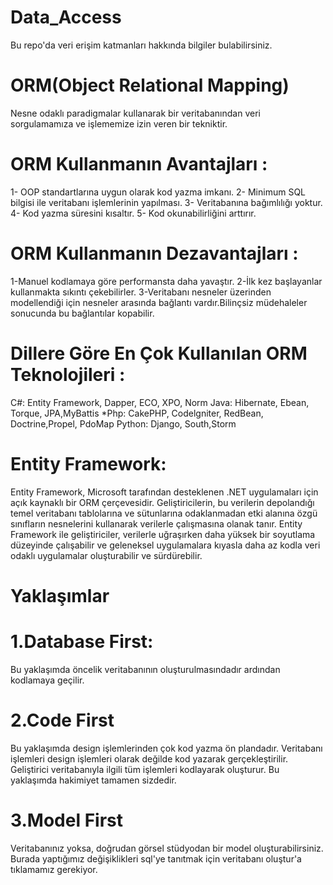 # Data_Access
 Bu repo'da veri erişim katmanları hakkında bilgiler bulabilirsiniz.
 
 # ORM(Object Relational Mapping)
  Nesne odaklı paradigmalar kullanarak bir veritabanından veri sorgulamamıza ve işlememize izin veren bir tekniktir.
  
  # ORM Kullanmanın Avantajları :
  
  1- OOP standartlarına uygun olarak kod yazma imkanı.
  2- Minimum SQL bilgisi ile veritabanı işlemlerinin yapılması.
  3- Veritabanına bağımlılığı yoktur.
  4- Kod yazma süresini kısaltır.
  5- Kod okunabilirliğini arttırır.
  
  # ORM Kullanmanın Dezavantajları :
  
  1-Manuel kodlamaya göre performansta daha yavaştır.
  2-İlk kez başlayanlar kullanmakta sıkıntı çekebilirler.
  3-Veritabanı nesneler üzerinden modellendiği için nesneler arasında bağlantı vardır.Bilinçsiz müdehaleler sonucunda bu bağlantılar kopabilir.
  
  # Dillere Göre En Çok Kullanılan ORM Teknolojileri :
  C#: Entity Framework, Dapper, ECO, XPO, Norm
  Java: Hibernate, Ebean, Torque, JPA,MyBattis *Php: CakePHP, Codelgniter, RedBean, Doctrine,Propel, PdoMap
  Python: Django, South,Storm
  
  # Entity Framework:
  Entity Framework, Microsoft tarafından desteklenen .NET uygulamaları için açık kaynaklı bir ORM çerçevesidir. Geliştiricilerin, bu verilerin depolandığı temel veritabanı tablolarına ve sütunlarına odaklanmadan etki alanına özgü sınıfların nesnelerini kullanarak verilerle çalışmasına olanak tanır. Entity Framework ile geliştiriciler, verilerle uğraşırken daha yüksek bir soyutlama düzeyinde çalışabilir ve geleneksel uygulamalara kıyasla daha az kodla veri odaklı uygulamalar oluşturabilir ve sürdürebilir.
  
  # Yaklaşımlar
  # 1.Database First:
  Bu yaklaşımda öncelik veritabanının oluşturulmasındadır ardından kodlamaya geçilir.
  
  # 2.Code First
  Bu yaklaşımda design işlemlerinden çok kod yazma ön plandadır. Veritabanı işlemleri design işlemleri olarak değilde kod yazarak gerçekleştirilir. Geliştirici veritabanıyla ilgili tüm işlemleri kodlayarak oluşturur. Bu yaklaşımda hakimiyet tamamen sizdedir.
  
  # 3.Model First
  Veritabanınız yoksa, doğrudan görsel stüdyodan bir model oluşturabilirsiniz. Burada yaptığımız değişiklikleri sql'ye tanıtmak için veritabanı oluştur'a tıklamamız gerekiyor.
